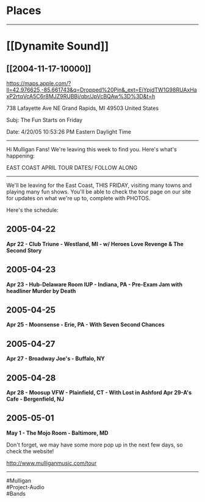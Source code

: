 # Places

---

# [[Dynamite Sound]]

## [[2004-11-17-10000]]

https://maps.apple.com/?ll=42.976625,-85.661743&q=Dropped%20Pin&_ext=EiYpjdTW1G98RUAxHaxP2rtqVcA5C6r8MJZ9RUBBj/qbr/JpVcBQAw%3D%3D&t=h

738 Lafayette Ave NE Grand Rapids, MI 49503 United States

Subj: The Fun Starts on Friday

Date: 4/20/05 10:53:26 PM Eastern Daylight Time

---

Hi Mulligan Fans! We're leaving this week to find you. Here's what's happening:

EAST COAST APRIL TOUR DATES/ FOLLOW ALONG

---

We'll be leaving for the East Coast, THIS FRIDAY, visiting many towns and playing many fun shows. You'll be able to check the tour page on our site for updates on what we're up to, complete with PHOTOS. 

Here's the schedule:

## 2005-04-22

**Apr 22 - Club Triune - Westland, MI - w/ Heroes Love Revenge & The Second Story**

## 2005-04-23

**Apr 23 - Hub-Delaware Room IUP - Indiana, PA - Pre-Exam Jam with headliner Murder by Death**

## 2005-04-25

**Apr 25 - Moonsense - Erie, PA - With Seven Second Chances**

## 2005-04-27

**Apr 27 - Broadway Joe's - Buffalo, NY**

## 2005-04-28

**Apr 28 - Moosup VFW - Plainfield, CT - With Lost in Ashford Apr 29-A's Cafe - Bergenfield, NJ**

## 2005-05-01

**May 1 - The Mojo Room - Baltimore, MD**

Don't forget, we may have some more pop up in the next few days, so check the website!

http://www.mulliganmusic.com/tour

---

#Mulligan  
#Project-Audio  
#Bands

